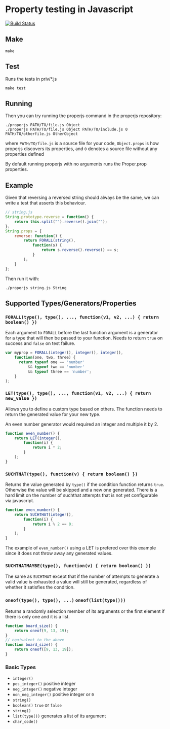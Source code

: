 # Property testing in Javascript

[![Build Status](https://secure.travis-ci.org/mokele/proper.js.png)](http://travis-ci.org/mokele/proper.js)

## Make

    make

## Test

Runs the tests in priv/*.js

    make test

## Running

Then you can try running the properjs command in the properjs repository:

    ./properjs PATH/TO/file.js Object
    ./properjs PATH/TO/file.js Object PATH/TO/include.js 0 PATH/TO/otherfile.js OtherObject

where `PATH/TO/file.js` is a source file for your code, 
`Object.props` is how properjs discovers its properties, 
and `0` denotes a source file without any properties defined

By default running properjs with no arguments runs the Proper.prop
properties.

## Example

Given that reversing a reversed string should always be the same, we can
write a test that asserts this behaviour.

```javascript
// string.js
String.prototype.reverse = function() {
    return this.split("").reverse().join("");
};
String.props = {
    reverse: function() {
        return FORALL(string(),
            function(s) {
                return s.reverse().reverse() == s;
            }
        );
    }
};
```

Then run it with:

    ./properjs string.js String

## Supported Types/Generators/Properties

### `FORALL(type(), type(), ..., function(v1, v2, ...) { return boolean() })`

Each argument to `FORALL` before the last function argument is a
generator for a type that will then be passed to your function.
Needs to return `true` on success and `false` on test failure.

```javascript
var myprop = FORALL(integer(), integer(), integer(),
    function(one, two, three) {
      return typeof one == 'number'
          && typeof two == 'number'
          && typeof three == 'number';
    }
);
```

### `LET(type(), type(), ..., function(v1, v2, ...) { return new_value })`

Allows you to define a custom type based on others. The function 
needs to return the generated value for your new type.

An even number generator would required an integer and multiple it by 2.

```javascript
function even_number() {
    return LET(integer(),
        function(i) {
            return i * 2;
        }
    );
}
```

### `SUCHTHAT(type(), function(v) { return boolean() })`

Returns the value generated by `type()` if the condition function returns
`true`. Otherwise the value will be skipped and a new one generated.
There is a hard limit on the number of suchthat attempts that is not yet
configurable via javascript.

```javascript
function even_number() {
    return SUCHTHAT(integer(),
        function(i) {
            return i % 2 == 0;
        }
    );
}
```

The example of `even_number()` using a LET is prefered over this example
since it does not throw away any generated values.

### `SUCHTHATMAYBE(type(), function(v) { return boolean() })`

The same as `SUCHTHAT` except that if the number of attempts to generate
a valid value is exhausted a value will still be generated, regardless
of whether it satisfies the condition.

### `oneof(type(), type(), ...)` `oneof(list(type()))`

Returns a randomly selection member of its arguments or the first
element if there is only one and it is a list.

```javascript
function board_size() {
    return oneof(9, 13, 19);
}
// equivalent to the above
function board_size() {
    return oneof([9, 13, 19]);
}
```

### Basic Types

 * `integer()`
 * `pos_integer()` positive integer
 * `neg_integer()` negative integer
 * `non_neg_integer()` positive integer or `0`
 * `string()`
 * `boolean()` `true` or `false`
 * `string()`
 * `list(type())` generates a list of its argument
 * `char_code()`
